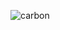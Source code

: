 ![carbon](https://user-images.githubusercontent.com/44284411/116188959-e6f4be00-a730-11eb-8bb2-94f98dee846e.png)
